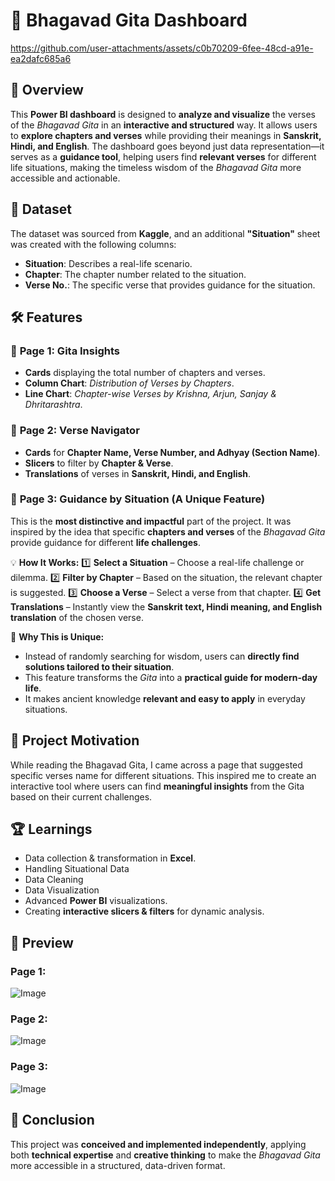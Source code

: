# 📜 Bhagavad Gita Dashboard
https://github.com/user-attachments/assets/c0b70209-6fee-48cd-a91e-ea2dafc685a6

## 📌 Overview
This **Power BI dashboard** is designed to **analyze and visualize** the verses of the *Bhagavad Gita* in an **interactive and structured** way. It allows users to **explore chapters and verses** while providing their meanings in **Sanskrit, Hindi, and English**. The dashboard goes beyond just data representation—it serves as a **guidance tool**, helping users find **relevant verses** for different life situations, making the timeless wisdom of the *Bhagavad Gita* more accessible and actionable.

## 📂 Dataset
The dataset was sourced from **Kaggle**, and an additional **"Situation"** sheet was created with the following columns:
- **Situation**: Describes a real-life scenario.
- **Chapter**: The chapter number related to the situation.
- **Verse No.**: The specific verse that provides guidance for the situation.

## 🛠 Features

### 🔹 **Page 1: Gita Insights**
- **Cards** displaying the total number of chapters and verses.
- **Column Chart**: *Distribution of Verses by Chapters*.
- **Line Chart**: *Chapter-wise Verses by Krishna, Arjun, Sanjay & Dhritarashtra*.

### 🔹 **Page 2: Verse Navigator**
- **Cards** for **Chapter Name, Verse Number, and Adhyay (Section Name)**.
- **Slicers** to filter by **Chapter & Verse**.
- **Translations** of verses in **Sanskrit, Hindi, and English**.

### 🔹 **Page 3: Guidance by Situation (A Unique Feature)**
This is the **most distinctive and impactful** part of the project. It was inspired by the idea that specific **chapters and verses** of the *Bhagavad Gita* provide guidance for different **life challenges**. 

💡 **How It Works:**
1️⃣ **Select a Situation** – Choose a real-life challenge or dilemma.
2️⃣ **Filter by Chapter** – Based on the situation, the relevant chapter is suggested.
3️⃣ **Choose a Verse** – Select a verse from that chapter.
4️⃣ **Get Translations** – Instantly view the **Sanskrit text, Hindi meaning, and English translation** of the chosen verse.

🚀 **Why This is Unique:**
- Instead of randomly searching for wisdom, users can **directly find solutions tailored to their situation**.
- This feature transforms the *Gita* into a **practical guide for modern-day life**.
- It makes ancient knowledge **relevant and easy to apply** in everyday situations.

## 🚀 Project Motivation
While reading the Bhagavad Gita, I came across a page that suggested specific verses name for different situations. This inspired me to create an interactive tool where users can find **meaningful insights** from the Gita based on their current challenges.

## 🏆 Learnings
- Data collection & transformation in **Excel**.
- Handling Situational Data
- Data Cleaning
- Data Visualization
- Advanced **Power BI** visualizations.
- Creating **interactive slicers & filters** for dynamic analysis.

## 📸 Preview
### Page 1:
![Image](https://github.com/user-attachments/assets/ceb57ed5-91ed-4ff8-981a-531a765a8f1e)
### Page 2:
![Image](https://github.com/user-attachments/assets/b5c96480-6f3d-4ed6-9a8f-e757beafeb71)
### Page 3:
![Image](https://github.com/user-attachments/assets/dddcbfe8-b087-4eb1-beb8-5559e631fdfe)


## 📜 Conclusion
This project was **conceived and implemented independently**, applying both **technical expertise** and **creative thinking** to make the *Bhagavad Gita* more accessible in a structured, data-driven format.
